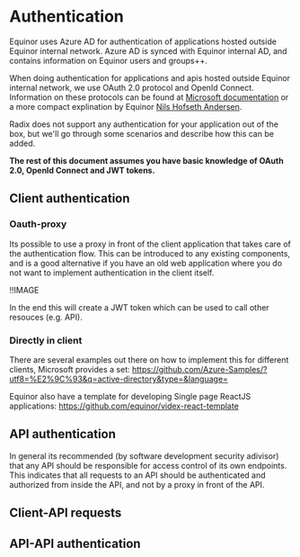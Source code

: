# Authentication

Equinor uses Azure AD for authentication of applications hosted outside Equinor internal network. Azure AD is synced with Equinor internal AD, and contains information on Equinor users and groups++. 

When doing authentication for applications and apis hosted outside Equinor internal network, we use OAuth 2.0 protocol and OpenId Connect. Information on these protocols can be found at [Microsoft documentation](https://docs.microsoft.com/en-us/azure/active-directory/develop/v2-overview) or a more compact explination by Equinor [Nils Hofseth Andersen](https://equinor.github.io/mss-architecture/oauth2/openid/2019/08/22/oauth2-basics-playground.html). 

Radix does not support any authentication for your application out of the box, but we'll go through some scenarios and describe how this can be added. 

**The rest of this document assumes you have basic knowledge of OAuth 2.0, OpenId Connect and JWT tokens.**

## Client authentication

### Oauth-proxy

Its possible to use a proxy in front of the client application that takes care of the authentication flow. This can be introduced to any existing components, and is a good alternative if you have an old web application where you do not want to implement authentication in the client itself. 

!!IMAGE 

In the end this will create a JWT token which can be used to call other resouces (e.g. API). 

### Directly in client

There are several examples out there on how to implement this for different clients, Microsoft provides a set:
https://github.com/Azure-Samples/?utf8=%E2%9C%93&q=active-directory&type=&language=

Equinor also have a template for developing Single page ReactJS applications: https://github.com/equinor/videx-react-template

## API authentication

In general its recommended (by software development security adivisor) that any API should be responsible for access control of its own endpoints. This indicates that all requests to an API should be authenticated and authorized from inside the API, and not by a proxy in front of the API. 

## Client-API requests

## API-API authentication

